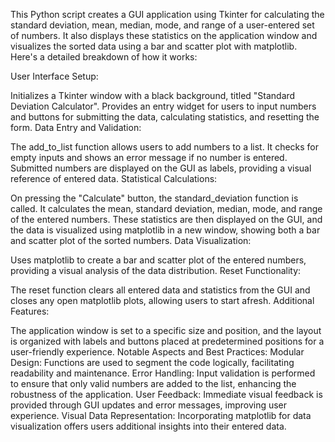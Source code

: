 This Python script creates a GUI application using Tkinter for calculating the standard deviation, mean, median, mode, and range of a user-entered set of numbers. It also displays these statistics on the application window and visualizes the sorted data using a bar and scatter plot with matplotlib. Here's a detailed breakdown of how it works:

User Interface Setup:

Initializes a Tkinter window with a black background, titled "Standard Deviation Calculator".
Provides an entry widget for users to input numbers and buttons for submitting the data, calculating statistics, and resetting the form.
Data Entry and Validation:

The add_to_list function allows users to add numbers to a list. It checks for empty inputs and shows an error message if no number is entered.
Submitted numbers are displayed on the GUI as labels, providing a visual reference of entered data.
Statistical Calculations:

On pressing the "Calculate" button, the standard_deviation function is called. It calculates the mean, standard deviation, median, mode, and range of the entered numbers.
These statistics are then displayed on the GUI, and the data is visualized using matplotlib in a new window, showing both a bar and scatter plot of the sorted numbers.
Data Visualization:

Uses matplotlib to create a bar and scatter plot of the entered numbers, providing a visual analysis of the data distribution.
Reset Functionality:

The reset function clears all entered data and statistics from the GUI and closes any open matplotlib plots, allowing users to start afresh.
Additional Features:

The application window is set to a specific size and position, and the layout is organized with labels and buttons placed at predetermined positions for a user-friendly experience.
Notable Aspects and Best Practices:
Modular Design: Functions are used to segment the code logically, facilitating readability and maintenance.
Error Handling: Input validation is performed to ensure that only valid numbers are added to the list, enhancing the robustness of the application.
User Feedback: Immediate visual feedback is provided through GUI updates and error messages, improving user experience.
Visual Data Representation: Incorporating matplotlib for data visualization offers users additional insights into their entered data.
